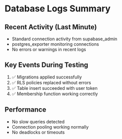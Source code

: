 # Database Logs Summary

## Recent Activity (Last Minute)
- Standard connection activity from supabase_admin
- postgres_exporter monitoring connections
- No errors or warnings in recent logs

## Key Events During Testing
1. ✅ Migrations applied successfully
2. ✅ RLS policies replaced without errors
3. ✅ Table insert succeeded with user token
4. ✅ Membership function working correctly

## Performance
- No slow queries detected
- Connection pooling working normally
- No deadlocks or timeouts